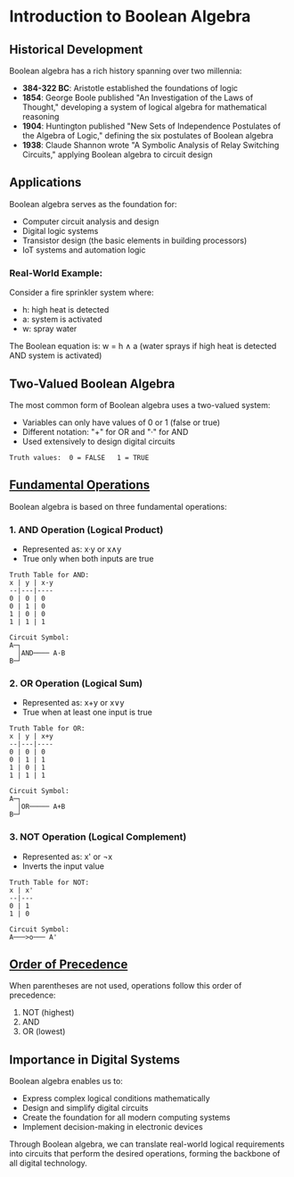 # Introduction to Boolean Algebra

## Historical Development

Boolean algebra has a rich history spanning over two millennia:

- **384-322 BC**: Aristotle established the foundations of logic
- **1854**: George Boole published "An Investigation of the Laws of Thought," developing a system of logical algebra for mathematical reasoning
- **1904**: Huntington published "New Sets of Independence Postulates of the Algebra of Logic," defining the six postulates of Boolean algebra
- **1938**: Claude Shannon wrote "A Symbolic Analysis of Relay Switching Circuits," applying Boolean algebra to circuit design

## Applications

Boolean algebra serves as the foundation for:

- Computer circuit analysis and design
- Digital logic systems
- Transistor design (the basic elements in building processors)
- IoT systems and automation logic

### Real-World Example:

Consider a fire sprinkler system where:
- h: high heat is detected
- a: system is activated
- w: spray water

The Boolean equation is: w = h ∧ a (water sprays if high heat is detected AND system is activated)

## Two-Valued Boolean Algebra

The most common form of Boolean algebra uses a two-valued system:

- Variables can only have values of 0 or 1 (false or true)
- Different notation: "+" for OR and "·" for AND
- Used extensively to design digital circuits

```
Truth values:  0 = FALSE   1 = TRUE
```

## [Fundamental Operations](images/operations_of_boolean_algebra.png)

Boolean algebra is based on three fundamental operations:

### 1. AND Operation (Logical Product)
- Represented as: x·y or x∧y
- True only when both inputs are true

```
Truth Table for AND:
x | y | x·y
--|---|----
0 | 0 | 0
0 | 1 | 0
1 | 0 | 0
1 | 1 | 1

Circuit Symbol:
A─┐
  │AND──── A·B
B─┘
```

### 2. OR Operation (Logical Sum)
- Represented as: x+y or x∨y
- True when at least one input is true

```
Truth Table for OR:
x | y | x+y
--|---|----
0 | 0 | 0
0 | 1 | 1
1 | 0 | 1
1 | 1 | 1

Circuit Symbol:
A─┐
  │OR───── A+B
B─┘
```

### 3. NOT Operation (Logical Complement)
- Represented as: x' or ¬x
- Inverts the input value

```
Truth Table for NOT:
x | x'
--|---
0 | 1
1 | 0

Circuit Symbol:
A───>o─── A'
```

## [Order of Precedence](images/operations_truth_tbl_boolean_algebra.png)

When parentheses are not used, operations follow this order of precedence:
1. NOT (highest)
2. AND
3. OR (lowest)

## Importance in Digital Systems

Boolean algebra enables us to:
- Express complex logical conditions mathematically
- Design and simplify digital circuits
- Create the foundation for all modern computing systems
- Implement decision-making in electronic devices

Through Boolean algebra, we can translate real-world logical requirements into circuits that perform the desired operations, forming the backbone of all digital technology.
